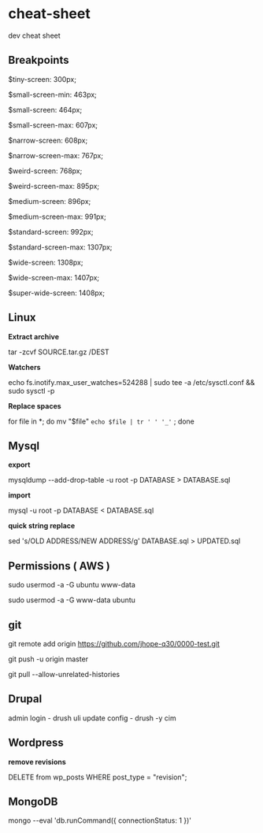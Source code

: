 # cheat-sheet
dev cheat sheet

## Breakpoints

$tiny-screen: 300px;

$small-screen-min: 463px;

$small-screen: 464px;

$small-screen-max: 607px;

$narrow-screen: 608px;

$narrow-screen-max: 767px;

$weird-screen: 768px;

$weird-screen-max: 895px;

$medium-screen: 896px;

$medium-screen-max: 991px;

$standard-screen: 992px;

$standard-screen-max: 1307px;

$wide-screen: 1308px;

$wide-screen-max: 1407px;

$super-wide-screen: 1408px;



## Linux

**Extract archive**

tar -zcvf SOURCE.tar.gz /DEST

**Watchers**

echo fs.inotify.max_user_watches=524288 | sudo tee -a /etc/sysctl.conf && sudo sysctl -p

**Replace spaces**

for file in *; do mv "$file" `echo $file | tr ' ' '_'` ; done

## Mysql

**export**

mysqldump --add-drop-table -u root -p DATABASE > DATABASE.sql

**import**

mysql -u root -p DATABASE < DATABASE.sql

**quick string replace**

sed 's/OLD ADDRESS/NEW ADDRESS/g' DATABASE.sql > UPDATED.sql

## Permissions ( AWS )

sudo usermod -a -G ubuntu www-data

sudo usermod -a -G www-data ubuntu

## git

git remote add origin https://github.com/jhope-q30/0000-test.git

git push -u origin master

git pull --allow-unrelated-histories


## Drupal

admin login - drush uli
update config - drush -y cim

## Wordpress

**remove revisions**

DELETE from wp_posts WHERE post_type = "revision";

## MongoDB

mongo --eval 'db.runCommand({ connectionStatus: 1 })'

